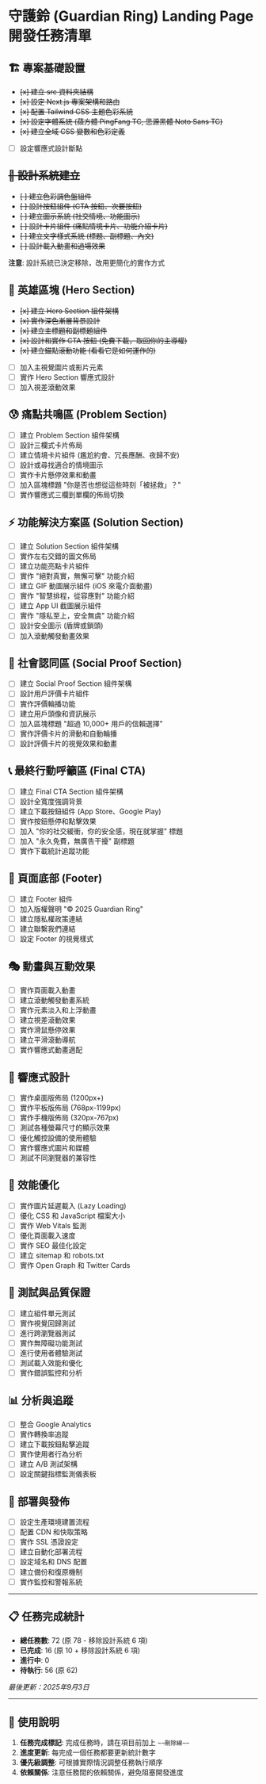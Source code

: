 <!--
檔案名稱：todo.md
建立日期：2025-09-03
描述：守護鈴 (Guardian Ring) Landing Page 開發任務清單
功能：將專案需求拆解為可執行的子功能任務，方便追蹤開發進度
版本：1.0
作者：Guardian Ring 開發團隊
更新紀錄：
  - 2025-09-03: 初版建立，包含完整的開發任務分解
注意事項：
  - 完成任務時請在項目前加上 ~~刪除線~~
  - 每個任務完成後需更新此文件
  - 任務順序建議按重要性和依賴關係執行
  - 可根據實際開發情況調整任務優先級
-->

# 守護鈴 (Guardian Ring) Landing Page 開發任務清單

## 🏗️ 專案基礎設置

- ~~[x] 建立 src 資料夾結構~~
- ~~[x] 設定 Next.js 專案架構和路由~~
- ~~[x] 配置 Tailwind CSS 主題色彩系統~~
- ~~[x] 設定字體系統 (蘋方體 PingFang TC, 思源黑體 Noto Sans TC)~~
- ~~[x] 建立全域 CSS 變數和色彩定義~~
- [ ] 設定響應式設計斷點

## ~~🎨 設計系統建立~~

- ~~[ ] 建立色彩調色盤組件~~
- ~~[ ] 設計按鈕組件 (CTA 按鈕、次要按鈕)~~
- ~~[ ] 建立圖示系統 (社交情境、功能圖示)~~
- ~~[ ] 設計卡片組件 (痛點情境卡片、功能介紹卡片)~~
- ~~[ ] 建立文字樣式系統 (標題、副標題、內文)~~
- ~~[ ] 設計載入動畫和過場效果~~

**注意**: 設計系統已決定移除，改用更簡化的實作方式

## 📱 英雄區塊 (Hero Section)

- ~~[x] 建立 Hero Section 組件架構~~
- ~~[x] 實作深色漸層背景設計~~
- ~~[x] 建立主標題和副標題組件~~
- ~~[x] 設計和實作 CTA 按鈕 (免費下載，取回你的主導權)~~
- ~~[x] 建立錨點滾動功能 (看看它是如何運作的)~~
- [ ] 加入主視覺圖片或影片元素
- [ ] 實作 Hero Section 響應式設計
- [ ] 加入視差滾動效果

## 😰 痛點共鳴區 (Problem Section)

- [ ] 建立 Problem Section 組件架構
- [ ] 設計三欄式卡片佈局
- [ ] 建立情境卡片組件 (尷尬約會、冗長應酬、夜歸不安)
- [ ] 設計或尋找適合的情境圖示
- [ ] 實作卡片懸停效果和動畫
- [ ] 加入區塊標題 "你是否也想從這些時刻「被拯救」？"
- [ ] 實作響應式三欄到單欄的佈局切換

## ⚡ 功能解決方案區 (Solution Section)

- [ ] 建立 Solution Section 組件架構
- [ ] 實作左右交錯的圖文佈局
- [ ] 建立功能亮點卡片組件
- [ ] 實作 "絕對真實，無懈可擊" 功能介紹
- [ ] 建立 GIF 動圖展示組件 (iOS 來電介面動畫)
- [ ] 實作 "智慧排程，從容應對" 功能介紹
- [ ] 建立 App UI 截圖展示組件
- [ ] 實作 "隱私至上，安全無虞" 功能介紹
- [ ] 設計安全圖示 (盾牌或鎖頭)
- [ ] 加入滾動觸發動畫效果

## 👥 社會認同區 (Social Proof Section)

- [ ] 建立 Social Proof Section 組件架構
- [ ] 設計用戶評價卡片組件
- [ ] 實作評價輪播功能
- [ ] 建立用戶頭像和資訊展示
- [ ] 加入區塊標題 "超過 10,000+ 用戶的信賴選擇"
- [ ] 實作評價卡片的滑動和自動輪播
- [ ] 設計評價卡片的視覺效果和動畫

## 📞 最終行動呼籲區 (Final CTA)

- [ ] 建立 Final CTA Section 組件架構
- [ ] 設計全寬度強調背景
- [ ] 建立下載按鈕組件 (App Store、Google Play)
- [ ] 實作按鈕懸停和點擊效果
- [ ] 加入 "你的社交緩衝，你的安全感，現在就掌握" 標題
- [ ] 加入 "永久免費，無廣告干擾" 副標題
- [ ] 實作下載統計追蹤功能

## 🦶 頁面底部 (Footer)

- [ ] 建立 Footer 組件
- [ ] 加入版權聲明 "© 2025 Guardian Ring"
- [ ] 建立隱私權政策連結
- [ ] 建立聯繫我們連結
- [ ] 設定 Footer 的視覺樣式

## 🎭 動畫與互動效果

- [ ] 實作頁面載入動畫
- [ ] 建立滾動觸發動畫系統
- [ ] 實作元素淡入和上浮動畫
- [ ] 建立視差滾動效果
- [ ] 實作滑鼠懸停效果
- [ ] 建立平滑滾動導航
- [ ] 實作響應式動畫適配

## 📱 響應式設計

- [ ] 實作桌面版佈局 (1200px+)
- [ ] 實作平板版佈局 (768px-1199px)
- [ ] 實作手機版佈局 (320px-767px)
- [ ] 測試各種螢幕尺寸的顯示效果
- [ ] 優化觸控設備的使用體驗
- [ ] 實作響應式圖片和媒體
- [ ] 測試不同瀏覽器的兼容性

## 🔧 效能優化

- [ ] 實作圖片延遲載入 (Lazy Loading)
- [ ] 優化 CSS 和 JavaScript 檔案大小
- [ ] 實作 Web Vitals 監測
- [ ] 優化頁面載入速度
- [ ] 實作 SEO 最佳化設定
- [ ] 建立 sitemap 和 robots.txt
- [ ] 實作 Open Graph 和 Twitter Cards

## 🧪 測試與品質保證

- [ ] 建立組件單元測試
- [ ] 實作視覺回歸測試
- [ ] 進行跨瀏覽器測試
- [ ] 實作無障礙功能測試
- [ ] 進行使用者體驗測試
- [ ] 測試載入效能和優化
- [ ] 實作錯誤監控和分析

## 📊 分析與追蹤

- [ ] 整合 Google Analytics
- [ ] 實作轉換率追蹤
- [ ] 建立下載按鈕點擊追蹤
- [ ] 實作使用者行為分析
- [ ] 建立 A/B 測試架構
- [ ] 設定關鍵指標監測儀表板

## 🚀 部署與發佈

- [ ] 設定生產環境建置流程
- [ ] 配置 CDN 和快取策略
- [ ] 實作 SSL 憑證設定
- [ ] 建立自動化部署流程
- [ ] 設定域名和 DNS 配置
- [ ] 建立備份和復原機制
- [ ] 實作監控和警報系統

---

## 📋 任務完成統計

- **總任務數**: 72 (原 78 - 移除設計系統 6 項)
- **已完成**: 16 (原 10 + 移除設計系統 6 項)
- **進行中**: 0
- **待執行**: 56 (原 62)

*最後更新：2025年9月3日*

---

## 📝 使用說明

1. **任務完成標記**: 完成任務時，請在項目前加上 `~~刪除線~~`
2. **進度更新**: 每完成一個任務都要更新統計數字
3. **優先級調整**: 可根據實際情況調整任務執行順序
4. **依賴關係**: 注意任務間的依賴關係，避免阻塞開發進度
